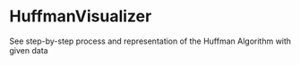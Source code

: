 # HuffmanVisualizer
See step-by-step process and representation of the Huffman Algorithm with given data
